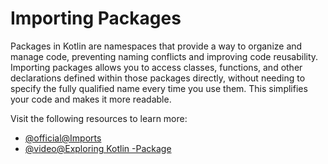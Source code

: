 # Importing Packages

Packages in Kotlin are namespaces that provide a way to organize and manage code, preventing naming conflicts and improving code reusability. Importing packages allows you to access classes, functions, and other declarations defined within those packages directly, without needing to specify the fully qualified name every time you use them. This simplifies your code and makes it more readable.

Visit the following resources to learn more:

- [@official@Imports](https://kotlinlang.org/docs/packages.html#imports)
- [@video@Exploring Kotlin -Package](https://arunpandianm.medium.com/5-exploring-kotlin-package-2cb8c3e4438a)